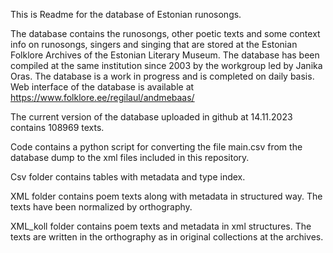This is Readme for the database of Estonian runosongs.

The database contains the runosongs, other poetic texts and some context info on runosongs, singers and singing that are stored at the Estonian Folklore Archives of the Estonian Literary Museum. The database has been compiled at the same institution since 2003 by the workgroup led by Janika Oras. The database is a work in progress and is completed on daily basis. Web interface of the database is available at https://www.folklore.ee/regilaul/andmebaas/

The current version of the database uploaded in github at 14.11.2023 contains 108969 texts.

Code contains a python script for converting the file main.csv from the database dump to the xml files included in this repository.

Csv folder contains tables with metadata and type index.

XML folder contains poem texts along with metadata in structured way. The texts have been normalized by orthography.

XML_koll folder contains poem texts and metadata in xml structures. The texts are written in the orthography as in original collections at the archives.
